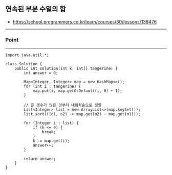 ## 연속된 부분 수열의 합
- https://school.programmers.co.kr/learn/courses/30/lessons/138476
---

### Point



---
```
import java.util.*;

class Solution {
    public int solution(int k, int[] tangerine) {
        int answer = 0;
        
        Map<Integer, Integer> map = new HashMap<>();
        for (int i : tangerine) {
            map.put(i, map.getOrDefault(i, 0) + 1);
        }

        // 귤 갯수가 많은 것부터 내림차순으로 정렬
        List<Integer> list = new ArrayList<>(map.keySet());
        list.sort(((o1, o2) -> map.get(o2) - map.get(o1)));

        for (Integer i : list) {
            if (k <= 0) {
                break;
            }
            k -= map.get(i);
            answer++;
        }

        return answer;
    }
}

```